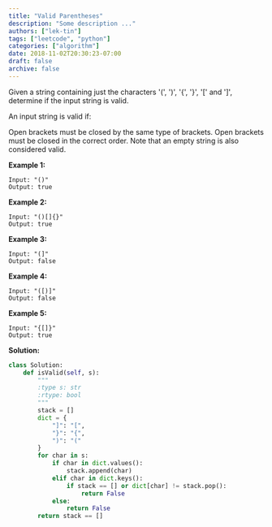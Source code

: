 ```yaml
---
title: "Valid Parentheses"
description: "Some description ..."
authors: ["lek-tin"]
tags: ["leetcode", "python"]
categories: ["algorithm"]
date: 2018-11-02T20:30:23-07:00
draft: false
archive: false
---
```

Given a string containing just the characters '(', ')', '{', '}', '[' and ']', determine if the input string is valid.

An input string is valid if:

Open brackets must be closed by the same type of brackets.
Open brackets must be closed in the correct order.
Note that an empty string is also considered valid.

**Example 1:**
```
Input: "()"
Output: true
```
**Example 2:**
```
Input: "()[]{}"
Output: true
```
**Example 3:**
```
Input: "(]"
Output: false
```
**Example 4:**
```
Input: "([)]"
Output: false
```
**Example 5:**
```
Input: "{[]}"
Output: true
```
**Solution:**
```python
class Solution:
    def isValid(self, s):
        """
        :type s: str
        :rtype: bool
        """
        stack = []
        dict = {
            "]": "[",
            "}": "{",
            ")": "("
        }
        for char in s:
            if char in dict.values():
                stack.append(char)
            elif char in dict.keys():
                if stack == [] or dict[char] != stack.pop():
                    return False
            else:
                return False
        return stack == []
```